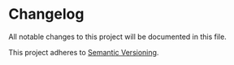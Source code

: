 # Changelog

All notable changes to this project will be documented in this file.

This project adheres to [Semantic Versioning](https://semver.org/).
